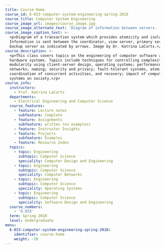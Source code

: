```yaml
---
title: Course Home
course_id: 6-033-computer-system-engineering-spring-2018
course_title: Computer System Engineering
course_image_url: images/course_image.jpg
course_image_alternate_text: 'Diagram of information between servers. '
course_image_caption_text: >-
  <p>Diagram of a transaction system which provides atomicity and isolation.
  Information is sent between the coordinator, view server, primary server, and
  backup server as indicated by arrows. Image by Dr. Katrina LaCurts.</p>
course_description: >-
  <p>This class covers topics on the engineering of computer software and
  hardware systems. Topics include techniques for controlling complexity; strong
  modularity using client-server design, operating systems; performance,
  networks; naming; security and privacy; fault-tolerant systems, atomicity and
  coordination of concurrent activities, and recovery; impact of computer
  systems on society.</p>
course_info:
  instructors:
    - Prof. Katrina LaCurts
  departments:
    - Electrical Engineering and Computer Science
  course_features:
    - feature: Lecture notes
      subfeature: Complete
    - feature: Assignments
      subfeature: written (no examples)
    - feature: Instructor Insights
    - feature: Projects
      subfeature: Examples
    - feature: Resource Index
  topics:
    - topic: Engineering
      subtopic: Computer Science
      speciality: Computer Design and Engineering
    - topic: Engineering
      subtopic: Computer Science
      speciality: Computer Networks
    - topic: Engineering
      subtopic: Computer Science
      speciality: Operating Systems
    - topic: Engineering
      subtopic: Computer Science
      speciality: Software Design and Engineering
  course_numbers:
    - '6.033'
  term: Spring 2018
  level: Undergraduate
menu:
  6-033-computer-system-engineering-spring-2018:
    identifier: course-home
    weight: -10
---
```

